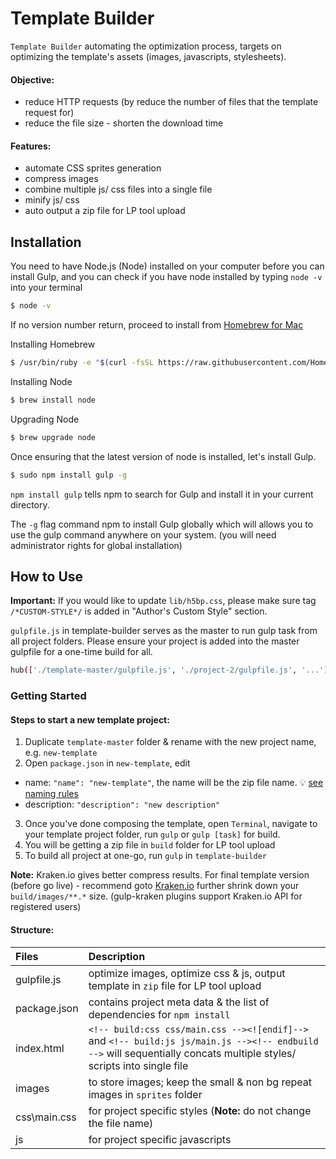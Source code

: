 Template Builder
================

`Template Builder` automating the optimization process, targets on optimizing the template's assets (images, javascripts, stylesheets).

#### Objective:
* reduce HTTP requests (by reduce the number of files that the template request for)
* reduce the file size - shorten the download time

#### Features:

* automate CSS sprites generation 
* compress images
* combine multiple js/ css files into a single file
* minify js/ css
* auto output a zip file for LP tool upload


Installation
------------

You need to have Node.js (Node) installed on your computer before you can install Gulp, and you can check if you have node installed by typing `node -v` into your terminal

``` bash
$ node -v
```

If no version number return, proceed to install from [Homebrew for Mac](http://brew.sh/)

Installing Homebrew
``` bash
$ /usr/bin/ruby -e "$(curl -fsSL https://raw.githubusercontent.com/Homebrew/install/master/install)"
```

Installing Node
``` bash
$ brew install node
```

Upgrading Node 
``` bash
$ brew upgrade node
```

Once ensuring that the latest version of node is installed, let's install Gulp.

``` bash
$ sudo npm install gulp -g
```

`npm install gulp` tells npm to search for Gulp and install it in your current directory.

The `-g` flag command npm to install Gulp globally which will allows you to use the gulp command anywhere on your system. (you will need administrator rights for global installation)


How to Use
----------

__Important:__ If you would like to update `lib/h5bp.css`, please make sure tag `/*CUSTOM-STYLE*/` is added in "Author's Custom Style" section.

`gulpfile.js` in template-builder serves as the master to run gulp task from all project folders. Please ensure your project is added into the master gulpfile for a one-time build for all.

``` bash
hub(['./template-master/gulpfile.js', './project-2/gulpfile.js', '...']);
```

### Getting Started
#### Steps to start a new template project:
1. Duplicate `template-master` folder & rename with the new project name, e.g. `new-template`
2. Open `package.json` in `new-template`, edit
  * name: `"name": "new-template"`, the name will be the zip file name. :bulb: [see naming rules](https://docs.npmjs.com/files/package.json)
  * description: `"description": "new description"`    
3. Once you've done composing the template, open `Terminal`, navigate to your template project folder, run `gulp` or `gulp [task]` for build.
4. You will be getting a zip file in `build` folder for LP tool upload 
5. To build all project at one-go, run `gulp` in `template-builder` 

__Note:__ Kraken.io gives better compress results. For final template version (before go live) - recommend goto [Kraken.io](https://kraken.io/web-interface) further shrink down your `build/images/**.*` size. (gulp-kraken plugins support Kraken.io API for registered users)

#### Structure:

| **Files**     | **Description**
|:--------------|:---------------------------------------------------------------
| gulpfile.js   | optimize images, optimize css & js, output template in `zip` file for LP tool upload
| package.json  | contains project meta data & the list of dependencies for `npm install`
| index.html    | `<!-- build:css css/main.css --><![endif]-->` and `<!-- build:js js/main.js --><!-- endbuild -->` will sequentially concats multiple styles/ scripts into single file 
| images        | to store images; keep the small & non bg repeat images in `sprites` folder 
| css\main.css  | for project specific styles (__Note:__ do not change the file name)
| js            | for project specific javascripts
